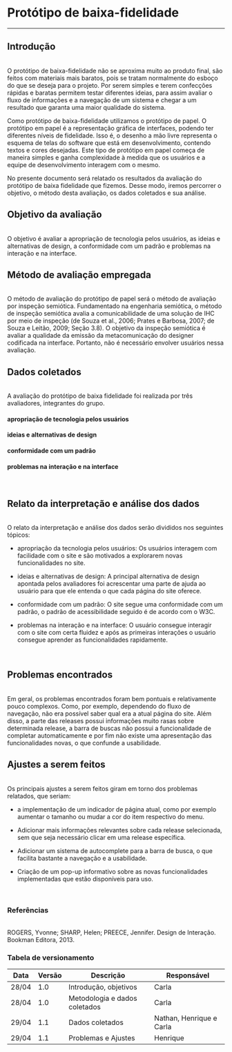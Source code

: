 # Protótipo de baixa-fidelidade
-------------------------------------------------

## Introdução

<br>
O protótipo de baixa-fidelidade não se aproxima muito ao produto final, são feitos com materiais mais baratos, pois se tratam normalmente do esboço do que se deseja para o projeto. Por serem simples e terem confecções rápidas e baratas permitem testar diferentes ideias, para assim avaliar o fluxo de informações e a navegação de um sistema e chegar a um resultado que garanta uma maior qualidade do sistema.


Como protótipo de baixa-fidelidade utilizamos o protótipo de papel. O protótipo em papel é a representação gráfica de interfaces, podendo ter diferentes níveis de fidelidade. Isso é, o desenho a mão livre representa o esquema de telas do software que está em desenvolvimento, contendo textos e cores desejadas. Este tipo de protótipo em papel começa de maneira simples e ganha complexidade à medida que os usuários e a equipe de desenvolvimento interagem com o mesmo.



No presente documento será relatado os resultados da avaliação do protótipo de baixa fidelidade que fizemos. Desse modo, iremos percorrer o objetivo, o método desta avaliação, os dados coletados e sua análise. 
<br>

## Objetivo da avaliação

<br>
O objetivo é avaliar a apropriação de tecnologia pelos usuários, as ideias e alternativas de design, a conformidade com um padrão e problemas na interação e na interface.
<br>

## Método de avaliação empregada

<br>
O método de avaliação do protótipo de papel será o método de avaliação por inspeção semiótica.
Fundamentado na engenharia semiótica, o método de inspeção semiótica avalia a comunicabilidade de uma solução de IHC por meio de inspeção (de Souza et al., 2006; Prates e Barbosa, 2007; de Souza e Leitão, 2009; Seção 3.8). O objetivo da inspeção semiótica é avaliar a qualidade da emissão da metacomunicação do designer codificada na interface. Portanto, não é necessário envolver usuários nessa avaliação.
<br>

## Dados coletados

<br>   
A avaliação do protótipo de baixa fidelidade foi realizada por três avaliadores, integrantes do grupo.



#### apropriação de tecnologia pelos usuários


#### ideias e alternativas de design


#### conformidade com um padrão


#### problemas na interação e na interface

<br>

## Relato da interpretação e análise dos dados

<br>
O relato da interpretação e análise dos dados serão divididos nos seguintes tópicos:

* apropriação da tecnologia pelos usuários:
Os usuários interagem com facilidade com o site e são motivados a explorarem novas funcionalidades no site.
    
* ideias e alternativas de design:
A principal alternativa de design apontada pelos avaliadores foi acrescentar uma parte de ajuda ao usuário para que ele entenda o que cada página do site oferece.

* conformidade  com um padrão:
O site segue uma conformidade com um padrão, o padrão de acessibilidade seguido é de acordo com o W3C.

* problemas na interação e na interface:
O usuário consegue interagir com o site com certa fluidez e após as primeiras interações o usuário consegue aprender as funcionalidades rapidamente.
<br>

## Problemas encontrados

<br>
Em geral, os problemas encontrados foram bem pontuais e relativamente pouco complexos. Como, por exemplo, dependendo do fluxo de navegação, não era possível saber qual era a atual página do site. Além disso, a parte das releases possui informações muito rasas sobre determinada release, a barra de buscas não possui a funcionalidade de completar automaticamente e por fim não existe uma apresentação das funcionalidades novas, o que confunde a usabilidade.
<br>

## Ajustes a serem feitos

<br>
Os principais ajustes a serem feitos giram em torno dos problemas relatados, que seriam:

* a implementação de um indicador de página atual, como por exemplo aumentar o tamanho ou mudar a cor do item respectivo do menu.

* Adicionar mais informações relevantes sobre cada release selecionada, sem que seja necessário clicar em uma release específica.

* Adicionar um sistema de autocomplete para a barra de busca, o que facilita bastante a navegação e a usabilidade.

* Criação de um pop-up informativo sobre as novas funcionalidades implementadas que estão disponíveis para uso.
<br>

### Referências

<br>
ROGERS, Yvonne; SHARP, Helen; PREECE, Jennifer. Design de Interação. Bookman Editora, 2013.
<br>

### Tabela de versionamento
Data    |Versão        | Descrição                        | Responsável
--------|-------       |------------------                |-------------
28/04   |       1.0    | Introdução, objetivos            | Carla
28/04   |       1.0    | Metodologia e dados coletados    | Carla
29/04   |       1.1    | Dados coletados                  | Nathan, Henrique e Carla
29/04   |       1.1    | Problemas e Ajustes              | Henrique